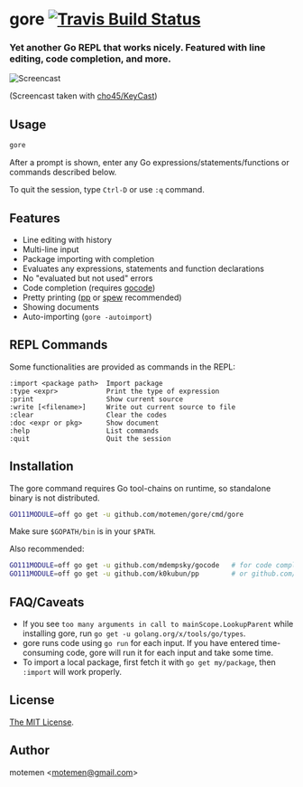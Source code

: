 # gore [![Travis Build Status](https://travis-ci.org/motemen/gore.svg?branch=master)](https://travis-ci.org/motemen/gore)
### Yet another Go REPL that works nicely. Featured with line editing, code completion, and more.

![Screencast](doc/screencast.gif)

(Screencast taken with [cho45/KeyCast](https://github.com/cho45/KeyCast))

## Usage

```sh
gore
```
After a prompt is shown, enter any Go expressions/statements/functions or commands described below.

To quit the session, type `Ctrl-D` or use `:q` command.

## Features

- Line editing with history
- Multi-line input
- Package importing with completion
- Evaluates any expressions, statements and function declarations
- No "evaluated but not used" errors
- Code completion (requires [gocode](https://github.com/mdempsky/gocode))
- Pretty printing ([pp](https://github.com/k0kubun/pp) or
  [spew](https://github.com/davecgh/go-spew) recommended)
- Showing documents
- Auto-importing (`gore -autoimport`)

## REPL Commands

Some functionalities are provided as commands in the REPL:

```
:import <package path>  Import package
:type <expr>            Print the type of expression
:print                  Show current source
:write [<filename>]     Write out current source to file
:clear                  Clear the codes
:doc <expr or pkg>      Show document
:help                   List commands
:quit                   Quit the session
```

## Installation

The gore command requires Go tool-chains on runtime, so standalone binary is not distributed.

```sh
GO111MODULE=off go get -u github.com/motemen/gore/cmd/gore
```

Make sure `$GOPATH/bin` is in your `$PATH`.

Also recommended:

```sh
GO111MODULE=off go get -u github.com/mdempsky/gocode   # for code completion
GO111MODULE=off go get -u github.com/k0kubun/pp        # or github.com/davecgh/go-spew/spew
```

## FAQ/Caveats

- If you see `too many arguments in call to mainScope.LookupParent`
  while installing gore, run `go get -u golang.org/x/tools/go/types`.
- gore runs code using `go run` for each input. If you have entered
  time-consuming code, gore will run it for each input and take some time.
- To import a local package, first fetch it with `go get my/package`,
  then `:import` will work properly.

## License

[The MIT License](./LICENSE).

## Author

motemen &lt;<motemen@gmail.com>&gt;
